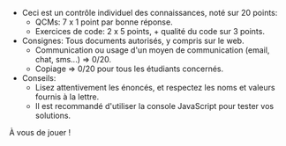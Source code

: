 - Ceci est un contrôle individuel des connaissances, noté sur 20 points:
  - QCMs: 7 x 1 point par bonne réponse.
  - Exercices de code: 2 x 5 points, + qualité du code sur 3 points.
- Consignes: Tous documents autorisés, y compris sur le web.
  - Communication ou usage d'un moyen de communication (email, chat, sms...) => 0/20.
  - Copiage => 0/20 pour tous les étudiants concernés.
- Conseils:
  - Lisez attentivement les énoncés, et respectez les noms et valeurs fournis à la lettre.
  - Il est recommandé d'utiliser la console JavaScript pour tester vos solutions.

À vous de jouer !
